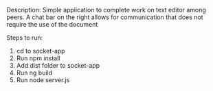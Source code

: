 Description:
Simple application to complete work on text editor among peers. A chat bar on the right allows for communication that does not require the use of the document

Steps to run:
1. cd to socket-app
2. Run npm install
3. Add dist folder to socket-app
4. Run ng build
5. Run node server.js
